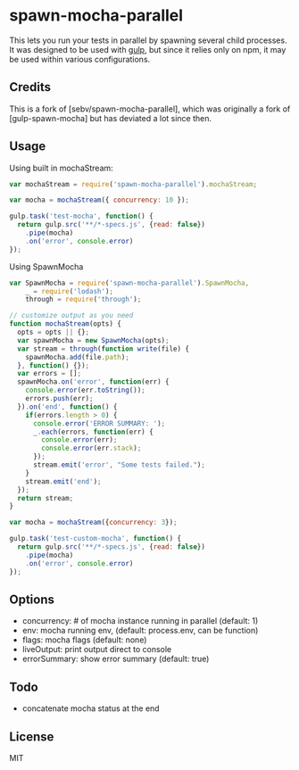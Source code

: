 # spawn-mocha-parallel

This lets you run your tests in parallel by spawning several child processes.
It was designed to be used with [gulp][gulp], but since it relies only
on npm, it may be used within various configurations.

## Credits

This is a fork of [sebv/spawn-mocha-parallel],
which was originally a fork of [gulp-spawn-mocha] but has deviated a lot since then.

## Usage

Using built in mochaStream:

```js
var mochaStream = require('spawn-mocha-parallel').mochaStream;

var mocha = mochaStream({ concurrency: 10 });

gulp.task('test-mocha', function() {
  return gulp.src('**/*-specs.js', {read: false}) 
    .pipe(mocha)
    .on('error', console.error)
});

```
Using SpawnMocha

```js
var SpawnMocha = require('spawn-mocha-parallel').SpawnMocha,
    _ = require('lodash');
    through = require('through');

// customize output as you need
function mochaStream(opts) {
  opts = opts || {};
  var spawnMocha = new SpawnMocha(opts);
  var stream = through(function write(file) {
    spawnMocha.add(file.path);
  }, function() {});
  var errors = [];
  spawnMocha.on('error', function(err) {
    console.error(err.toString());
    errors.push(err);
  }).on('end', function() {
    if(errors.length > 0) {
      console.error('ERROR SUMMARY: ');
      _.each(errors, function(err) {
        console.error(err);
        console.error(err.stack);
      });
      stream.emit('error', "Some tests failed.");
    }
    stream.emit('end');
  });
  return stream;
}

var mocha = mochaStream({concurrency: 3});

gulp.task('test-custom-mocha', function() {
  return gulp.src('**/*-specs.js', {read: false}) 
    .pipe(mocha)
    .on('error', console.error)
});

```

## Options

- concurrency: # of mocha instance running in parallel (default: 1)
- env: mocha running env, (default: process.env, can be function)
- flags: mocha flags (default: none)
- liveOutput: print output direct to console
- errorSummary: show error summary (default: true)
## Todo

- concatenate mocha status at the end

## License

MIT

  [gulp]: http://gulpjs.com/ "gulp.js"
  [mocha]: http://visionmedia.github.io/mocha/ "Mocha"
